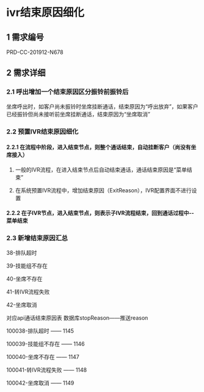# ivr结束原因细化

## 1 需求编号

PRD-CC-201912-N678

## 2 需求详细

### 2.1 呼出增加一个结束原因区分振铃前振铃后

坐席呼出时，如客户尚未振铃时坐席挂断通话，结束原因为“呼出放弃”，如果客户已经振铃但尚未接听前坐席挂断通话，结束原因为“坐席取消”

### 2.2 预置IVR结束原因细化

#### 2.2.1 在流程中阶段，进入结束节点，则整个通话结束，自动挂断客户（尚没有坐席接入）

1. 一般的IVR流程，在进入结束节点后自动结束通话，通话结束原因是“菜单结束”

2. 在系统预置IVR流程中，增加结束原因（ExitReason），IVR配置界面不进行设置

#### 2.2.2 在子IVR节点，进入结束节点，则表示子IVR流程结束，回到通话过程中--菜单结束

### 2.3 新增结束原因汇总

38-排队超时

39-技能组不存在

40-坐席不存在

41-转IVR流程失败

42-坐席取消



对应api通话结束原因表	数据库stopReason——推送reason

100038-排队超时	——	1145

100039-技能组不存在	—— 	1146

100040-坐席不存在	——	1147

100041-转IVR流程失败	——	1148

100042-坐席取消	——	1149

